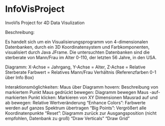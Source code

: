 # InfoVisProject
InvoVIs Project for 4D Data Visulization

Beschreibung:

Es handelt sich um ein Visualisierungsprogramm von 4-dimensionalen Datenbanken, durch ein 3D Koordinatensystem und Farbkomponenten, visualisiert durch Java JFrame. 
Die untersuchten Datenbanken sind die sterberate von Mann/Frau im Alter 0-110, der letzten 56 Jahre, in den USA.

Diagramm:
X-Achse = Jahrgang, Y-Achse = Alter, Z-Achse = Relative Sterberate
Farbwert = Relatives Mann/Frau Verhältnis (Referenzfarben 0-1 über Info Box)

Interaktionsmöglichkeiten:
Maus über Diagramm hovern: Beschreibung von markiertem Punkt
Maus gedrückt bewegen: Diagramm bewegen
Maus -auf- markierten Punkt klicken: Markieren von XY Dimensionen
Mausrad auf und ab bewegen: Relative Wertveränderung
“Enhance Colors”: Farbwerte werden auf ganzes Spektrum übertragen
“Big Points”: Vergrößert alle Koordinatenpunkte
“Reset”: Diagramm zurück zur Ausgangsposition
(nicht empfohlen, Datenbank zu groß) “Draw Verticals” “Draw Grid”
